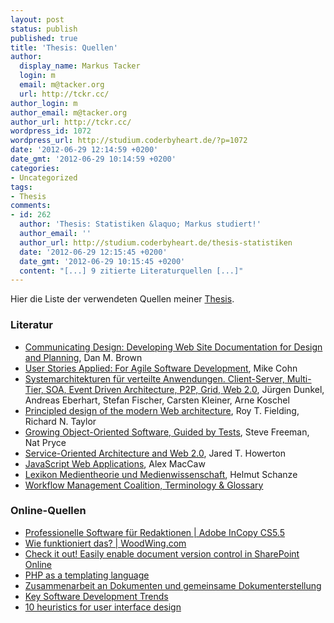 ```yaml
---
layout: post
status: publish
published: true
title: 'Thesis: Quellen'
author:
  display_name: Markus Tacker
  login: m
  email: m@tacker.org
  url: http://tckr.cc/
author_login: m
author_email: m@tacker.org
author_url: http://tckr.cc/
wordpress_id: 1072
wordpress_url: http://studium.coderbyheart.de/?p=1072
date: '2012-06-29 12:14:59 +0200'
date_gmt: '2012-06-29 10:14:59 +0200'
categories:
- Uncategorized
tags:
- Thesis
comments:
- id: 262
  author: 'Thesis: Statistiken &laquo; Markus studiert!'
  author_email: ''
  author_url: http://studium.coderbyheart.de/thesis-statistiken
  date: '2012-06-29 12:15:45 +0200'
  date_gmt: '2012-06-29 10:15:45 +0200'
  content: "[...] 9 zitierte Literaturquellen [...]"
---
```

<p>Hier die Liste der verwendeten Quellen meiner <a href="http://studium.coderbyheart.de/thesis-abstract">Thesis</a>.</p>
<h3>Literatur</h3>
<ul>
<li><a href="http://l.tckr.cc/MuMNdv">Communicating Design: Developing Web Site Documentation for Design and Planning</a>, Dan M. Brown</li>
<li><a href="http://l.tckr.cc/LFios2">User Stories Applied: For Agile Software Development</a>, Mike Cohn</li>
<li><a href="http://l.tckr.cc/MFoWUR">Systemarchitekturen für verteilte Anwendungen. Client-Server, Multi-Tier, SOA, Event Driven Architecture, P2P, Grid, Web 2.0</a>, Jürgen Dunkel, Andreas Eberhart, Stefan Fischer, Carsten Kleiner, Arne Koschel</li>
<li><a href="http://l.tckr.cc/LUhQep">Principled design of the modern Web architecture</a>, Roy T. Fielding, Richard N. Taylor</li>
<li><a href="http://l.tckr.cc/OEf9mv">Growing Object-Oriented Software, Guided by Tests</a>, Steve Freeman, Nat Pryce</li>
<li><a href="http://l.tckr.cc/KHni3r">Service-Oriented Architecture and Web 2.0</a>, Jared T. Howerton</li>
<li><a href="http://l.tckr.cc/KHnmQS">JavaScript Web Applications</a>, Alex MacCaw</li>
<li><a href="http://l.tckr.cc/KHnxf4">Lexikon Medientheorie und Medienwissenschaft</a>, Helmut Schanze</li>
<li><a href="http://l.tckr.cc/KHnzTZ">Workflow Management Coalition, Terminology & Glossary</a></li>
</ul>
<h3>Online-Quellen</h3>
<ul>
<li><a href="http://l.tckr.cc/HMQNo8">Professionelle Software für Redaktionen | Adobe InCopy CS5.5</a></li>
<li><a href="http://l.tckr.cc/HJMWTI">Wie funktioniert das? | WoodWing.com</a></li>
<li><a href="http://l.tckr.cc/IUMZQu">Check it out! Easily enable document version control in SharePoint Online</a></li>
<li><a href="http://l.tckr.cc/KG5ZSR">PHP as a templating language</a></li>
<li><a href="http://l.tckr.cc/Ja5QX0">Zusammenarbeit an Dokumenten und gemeinsame Dokumenterstellung</a></li>
<li><a href="http://l.tckr.cc/II1jNz">Key Software Development Trends</a></li>
<li><a href="http://l.tckr.cc/IWoaFd">10 heuristics for user interface design</a></li>
</ul>
